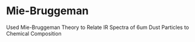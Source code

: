 # Mie-Bruggeman
Used Mie-Bruggeman Theory to Relate IR Spectra of 6um Dust Particles to Chemical Composition 
